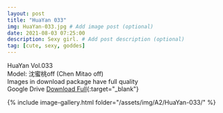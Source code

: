```yaml
---
layout: post
title: "HuaYan 033"
img: HuaYan-033.jpg # Add image post (optional)
date: 2021-08-03 07:25:00
description: Sexy girl. # Add post description (optional)
tag: [cute, sexy, goddes]
---
```

HuaYan Vol.033  
Model: 沈蜜桃off (Chen Mitao off)  
Images in download package have full quality                    
Google Drive [Download Full](http://gestyy.com/eoFKo6){:target="_blank"}

{% include image-gallery.html folder="/assets/img/A2/HuaYan-033/" %}
